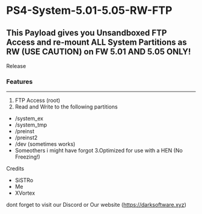 # PS4-System-5.01-5.05-RW-FTP

## This Payload gives you Unsandboxed FTP Access and re-mount ALL System Partitions as RW (USE CAUTION) on FW 5.01 AND 5.05 ONLY!
Release


### Features
------------------------------------------------------

1. FTP Access (root)
2. Read and Write to the following partitions
* /system_ex
* /system_tmp
* /preinst
* /preinst2
* /dev (sometimes works)
* Someothers i might have forgot
3.Optimized for use with a HEN (No Freezing!)


Credits 
- SiSTRo
- Me
- XVortex

dont forget to visit our Discord or Our website (https://darksoftware.xyz)
